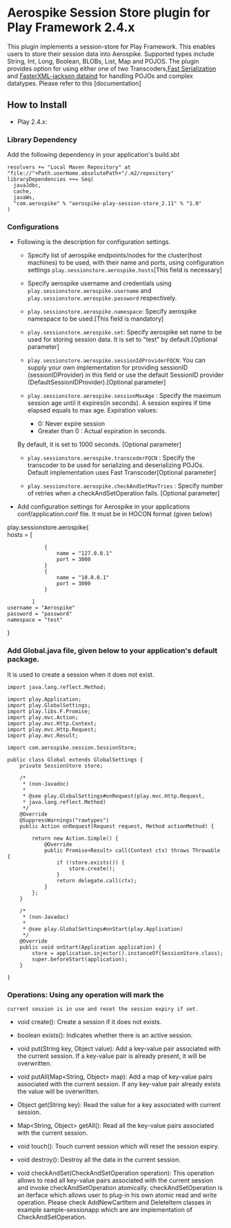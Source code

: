 # Aerospike Session Store plugin for Play Framework 2.4.x

This plugin implements a session-store for Play Framework. This enables users to store their session 
data into Aerospike. Supported types include String, Int, Long, Boolean, BLOBs, List, Map and POJOS. 
The plugin provides option for using either one of two Transcoders,[Fast Serialization](https://github.com/RuedigerMoeller/fast-serialization) 
and [FasterXML-jackson dataind](https://github.com/FasterXML/jackson-databind/wiki/Serialization-Features) 
for handling POJOs and complex datatypes. Please refer to this [documentation]

## How to Install

* Play 2.4.x:

### Library Dependency

Add the following dependency in your application's build.sbt 

```
resolvers += "Local Maven Repository" at "file://"+Path.userHome.absolutePath+"/.m2/repository"
libraryDependencies ++= Seq(
  javaJdbc,
  cache,
  javaWs,
  "com.aerospike" % "aerospike-play-session-store_2.11" % "1.0"
)
```

### Configurations

* Following is the description for configuration settings.
	
	* Specify list of aerospike endpoints/nodes for the cluster(host machines) to be used, with their
	 name and ports, using configuration settings ```play.sessionstore.aerospike.hosts```[This field is necessary]
	
	* Specify aerospike username and credentials using ```play.sessionstore.aerospike.username``` 
	  and ```play.sessionstore.aerospike.password``` respectively.

	* ```play.sessionstore.aerospike.namespace```: Specify aerospike namespace to be used.[This field is mandatory]

	* ```play.sessionstore.aerospike.set```: Specify aerospike set name to be used for storing session data. 
	It is set to "test" by default.[Optional parameter]

	* ```play.sessionstore.aerospike.sessionIdProviderFQCN```: You can supply your own implementation 
	for providing sessionID (sessionIDProvider) in this field or use the default SessionID provider 
	(DefaultSessionIDProvider).[Optional parameter]

	* ```play.sessionstore.aerospike.sessionMaxAge``` : Specify the maximum session age until it expires(in seconds). A session expires if time elapsed equals to max age.
	Expiration values:  
		- 0: Never expire session
		- Greater than 0 : Actual expiration in seconds.

	By default, it is set to 1000 seconds. [Optional parameter]

	* ```play.sessionstore.aerospike.transcoderFQCN``` : Specify the transcoder to be used for 
	serializing and deserializing POJOs. Default implementation uses Fast Transcoder[Optional parameter]

	* ```play.sessionstore.aerospike.checkAndSetMaxTries``` : Specify number of retries when 
	a checkAndSetOperation fails. [Optional parameter]

* Add configuration settings for Aerospike in your applications conf/application.conf file.
It must be in HOCON format (given below)

play.sessionstore.aerospike{	
	hosts = [
				
				{
					name = "127.0.0.1"
					port = 3000
				}
				{
					name = "10.0.0.1"
					port = 3000
				}

			]
	username = "Aerospike"
	password = "password"
	namespace = "test"
	
}

### Add Global.java file, given below to your application's default package.
It is used to create a session when it does not exist.

```
import java.lang.reflect.Method;

import play.Application;
import play.GlobalSettings;
import play.libs.F.Promise;
import play.mvc.Action;
import play.mvc.Http.Context;
import play.mvc.Http.Request;
import play.mvc.Result;

import com.aerospike.session.SessionStore;

public class Global extends GlobalSettings {
    private SessionStore store;

    /*
     * (non-Javadoc)
     *
     * @see play.GlobalSettings#onRequest(play.mvc.Http.Request,
     * java.lang.reflect.Method)
     */
    @Override
    @SuppressWarnings("rawtypes")
    public Action onRequest(Request request, Method actionMethod) {

        return new Action.Simple() {
            @Override
            public Promise<Result> call(Context ctx) throws Throwable {
                if (!store.exists()) {
                    store.create();
                }
                return delegate.call(ctx);
            }
        };
    }

    /*
     * (non-Javadoc)
     * 
     * @see play.GlobalSettings#onStart(play.Application)
     */
    @Override
    public void onStart(Application application) {
        store = application.injector().instanceOf(SessionStore.class);
        super.beforeStart(application);
    }

}
```

### Operations: Using any operation will mark the 
	current session is in use and reset the session expiry if set.

* void create():
	Create a session if it does not exists.

* boolean exists():
	Indicates whether there is an active session.

* void put(String key, Object value):
	Add a key-value pair associated with the current session. If a key-value pair is already present,
	it will be overwritten. 

* void putAll(Map<String, Object> map):
	Add a map of key-value pairs associated with the current session. If any key-value pair already exists 
	the value will be overwritten.

* Object get(String key):
	Read the value for a key associated with current session.

* Map<String, Object> getAll():
	Read all the key-value pairs associated with the current session.

* void touch():
	Touch current session which will reset the session expiry.

* void destroy():
	Destroy all the data in the current session.

* void checkAndSet(CheckAndSetOperation operation):
	This operation allows to read all key-value pairs associated with the current session 
	and invoke checkAndSetOperation atomically. checkAndSetOperation is an iterface which 
	allows user to plug-in his own atomic read and write operation. Please check 
	AddNewCartItem and DeleteItem classes in example sample-sessionapp which are
	are implementation of CheckAndSetOperation. 
